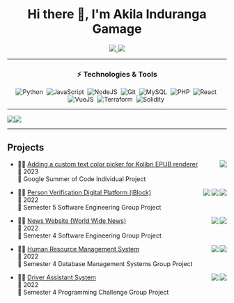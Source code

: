 <h1 align="center">
    Hi there 👋, I'm Akila Induranga Gamage
</h1>

<p align="center">
    <a href="https://www.linkedin.com/in/akila-i">
        <img src="https://img.shields.io/badge/LinkedIn-0077B5?style=for-the-badge&logo=linkedin&logoColor=white"/>
    </a>
    <a href="mailto:akila.99g@gmail.com">
        <img src="https://img.shields.io/badge/Gmail-D14836?style=for-the-badge&logo=gmail&logoColor=white"/>
    </a>
</p>

---

<h3 align="center">
    ⚡ Technologies & Tools
</h3>

<p align="center">
    <img src="https://img.shields.io/badge/Python-FFD43B?logo=python&logoColor=blue" alt="Python"/>&nbsp;
    <img src="https://img.shields.io/badge/JavaScript-323330?logo=javascript&logoColor=F7DF1E" alt="JavaScript" />&nbsp;
    <img src="https://img.shields.io/badge/Node.js-339933?logo=nodedotjs&logoColor=white" alt="NodeJS" />&nbsp;
    <img src="https://img.shields.io/badge/GIT-E44C30?logo=git&logoColor=white" alt="Git" />&nbsp;
    <img src="https://img.shields.io/badge/MySQL-005C84?logo=mysql&logoColor=white" alt="MySQL" />&nbsp;
    <img src="https://img.shields.io/badge/PHP-777BB4?logo=php&logoColor=white" alt="PHP" />&nbsp;
    <img src="https://img.shields.io/badge/React-20232A?logo=react&logoColor=61DAFB" alt="React" />&nbsp;
    <img src="https://img.shields.io/badge/Vue.js-35495E?logo=vue.js&logoColor=4FC08D" alt="VueJS" />&nbsp;
<!--     <img src="https://github.com/devicons/devicon/blob/master/icons/java/java-original-wordmark.svg" alt="Java" width="40" height="40"/>&nbsp; -->
<!--     <img src="https://img.shields.io/badge/GitHub-100000?style=for-the-badge&logo=github&logoColor=white" alt="GitHub" />&nbsp; -->
    <img src="https://img.shields.io/badge/Terraform-7B42BC?logo=terraform&logoColor=white" alt="Terraform" />&nbsp;
    <img src="https://img.shields.io/badge/Solidity-e6e6e6?logo=solidity&logoColor=black" alt="Solidity" />&nbsp;
</p>



---
<div align="center" style="display: flex; flex-direction: row;">
    <img src="https://github-readme-stats-git-masterrstaa-rickstaa.vercel.app/api?username=akila-i&theme=merko"/>
    <img src="https://github-readme-stats.vercel.app/api/top-langs/?username=akila-i&theme=merko"/>
</div>

---

## Projects

<img align="right" src="https://img.shields.io/badge/Vue.js-35495E?logo=vue.js&logoColor=4FC08D" />


- 👨‍💻 <a href="https://github.com/Akila-I/gsoc-2023">Adding a custom text color picker for Kolibri EPUB renderer</a>\
📅 2023\
📍 Google Summer of Code Individual Project


<img align="right" src="https://img.shields.io/badge/Solidity-e6e6e6?logo=solidity&logoColor=black" />
<img align="right" src="https://img.shields.io/badge/Ethereum-3C3C3D?logo=Ethereum&logoColor=white" />
<img align="right" src="https://img.shields.io/badge/Dart-0175C2?logo=dart&logoColor=white" />


- 👨‍💻 <a href="https://github.com/IdentityBlock">Person Verification Digital Platform (iBlock)</a>\
📅 2022\
📍 Semester 5 Software Engineering Group Project


<img align="right" src="https://img.shields.io/badge/Laravel-FF2D20?logo=laravel&logoColor=white" />
<img align="right" src="https://img.shields.io/badge/Bootstrap-563D7C?logo=bootstrap&logoColor=white" />


- 👨‍💻 <a href="https://github.com/Akila-I/world-wide-news">News Website (World Wide News)</a>\
📅 2022\
📍 Semester 4 Software Engineering Group Project


<img align="right" src="https://img.shields.io/badge/MySQL-005C84?logo=mysql&logoColor=white" />
<img align="right" src="https://img.shields.io/badge/PHP-777BB4?logo=php&logoColor=white" />


- 👨‍💻 <a href="https://github.com/Akila-I/HRM">Human Resource Management System</a>\
📅 2022\
📍 Semester 4 Database Management Systems Group Project


<img align="right" src="https://img.shields.io/badge/Python-FFD43B?logo=python&logoColor=blue" />
<img align="right" src="https://img.shields.io/badge/OpenCV-27338e?logo=OpenCV&logoColor=white" />


- 👨‍💻 <a href="https://github.com/Akila-I/DriverAssistanceSystem-33kdp">Driver Assistant System</a>\
📅 2022\
📍 Semester 4 Programming Challenge Group Project

